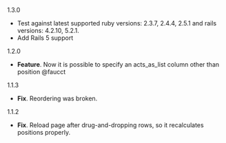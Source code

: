1.3.0

  * Test against latest supported ruby versions: 2.3.7, 2.4.4, 2.5.1 and rails versions: 4.2.10, 5.2.1.
  * Add Rails 5 support

1.2.0

  * **Feature**. Now it is possible to specify an acts_as_list column other than position @faucct 

1.1.3

  * **Fix**. Reordering was broken.

1.1.2

  * **Fix**. Reload page after drug-and-dropping rows, so it recalculates positions properly.
